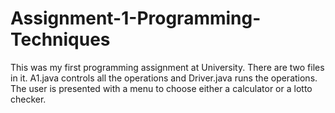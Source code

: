 # Assignment-1-Programming-Techniques
This was my first programming assignment at University. There are two files in it. A1.java controls all the operations and Driver.java runs the operations. The user is presented with a menu to choose either a calculator or a lotto checker. 
